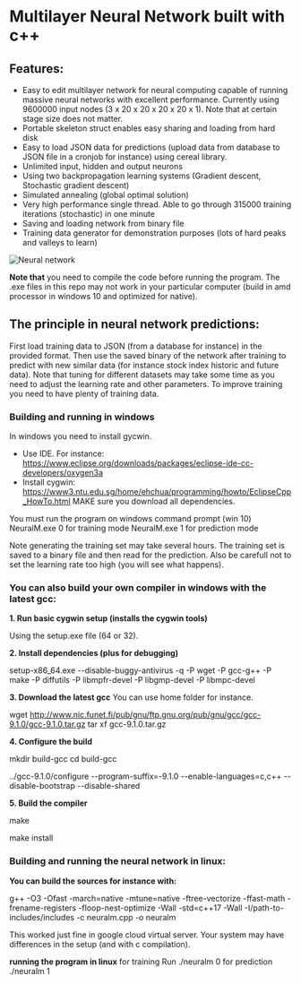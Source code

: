 # Multilayer Neural Network built with c++

## Features:
- Easy to edit multilayer network for neural computing capable of running massive neural networks with excellent performance. Currently using 9600000 input nodes   (3 x 20 x 20 x 20 x 20 x 1). Note that at certain stage size does not matter. 
- Portable skeleton struct enables easy sharing and loading from hard disk
- Easy to load JSON data for predictions (upload data from database to JSON file in a cronjob for instance) using cereal library.  
- Unlimited input, hidden and output neurons
- Using two backpropagation learning systems (Gradient descent, Stochastic gradient descent)
- Simulated annealing (global optimal solution)
- Very high performance single thread. Able to go through 315000 training iterations (stochastic) in one minute
- Saving and loading network from binary file
- Training data generator for demonstration purposes (lots of hard peaks and valleys to learn)

![Neural network](https://www.ttaito.fi/images/trainedabit.png)

**Note that** you need to compile the code before running the program. The .exe files in this repo may not work in your particular computer (build in amd processor in windows 10 and optimized for native). 

## The principle in neural network predictions: 
First load training data to JSON (from a database for instance) in the provided format. Then use the saved binary of the network after training to predict with new similar data (for instance stock index historic and future data). 
Note that tuning for different datasets may take some time as you need to adjust the learning rate and other parameters. To improve training you need to have plenty of training data. 

### Building and running in windows
In windows you need to install gycwin. 
- Use IDE. For instance: https://www.eclipse.org/downloads/packages/eclipse-ide-cc-developers/oxygen3a
- Install cygwin: https://www3.ntu.edu.sg/home/ehchua/programming/howto/EclipseCpp_HowTo.html
  MAKE sure you download all dependencies.
  
You must run the program on windows command prompt (win 10)
NeuralM.exe 0 for training mode
NeuralM.exe 1 for prediction mode

Note generating the training set may take several hours. The training set is saved to a binary file and then read for the prediction. Also be carefull not to set the learning rate too high (you will see what happens). 
  
### You can also build your own compiler in windows with the latest gcc:
**1. Run basic cygwin setup (installs the cygwin tools)**

Using the setup.exe file (64 or 32). 

**2. Install dependencies (plus for debugging)**

setup-x86_64.exe --disable-buggy-antivirus -q -P wget -P gcc-g++ -P make -P diffutils -P libmpfr-devel -P libgmp-devel -P libmpc-devel

**3. Download the latest gcc**
You can use home folder for instance.

wget http://www.nic.funet.fi/pub/gnu/ftp.gnu.org/pub/gnu/gcc/gcc-9.1.0/gcc-9.1.0.tar.gz 
tar xf gcc-9.1.0.tar.gz

**4. Configure the build**

mkdir build-gcc
cd build-gcc

../gcc-9.1.0/configure --program-suffix=-9.1.0 --enable-languages=c,c++ --disable-bootstrap --disable-shared

**5. Build the compiler**

make

make install

### Building and running the neural network in linux:
**You can build the sources for instance with:**

g++ -O3 -Ofast -march=native -mtune=native -ftree-vectorize -ffast-math -frename-registers -floop-nest-optimize -Wall -std=c++17 -Wall -I/path-to-includes/includes -c neuralm.cpp -o neuralm

This worked just fine in google cloud virtual server. Your system may have differences in the setup (and with c compilation).  

**running the program in linux**
for training
Run ./neuralm 0 
for prediction
./neuralm 1 


